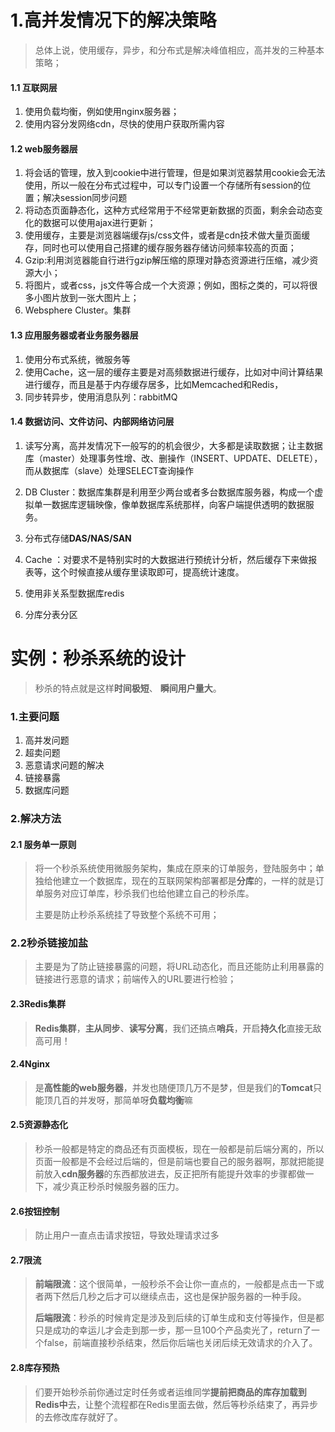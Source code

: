 # 1.高并发情况下的解决策略

> 总体上说，使用缓存，异步，和分布式是解决峰值相应，高并发的三种基本策略；

#### 1.1 互联网层

1. 使用负载均衡，例如使用nginx服务器；
2. 使用内容分发网络cdn，尽快的使用户获取所需内容

#### 1.2 web服务器层

1. 将会话的管理，放入到cookie中进行管理，但是如果浏览器禁用cookie会无法使用，所以一般在分布式过程中，可以专门设置一个存储所有session的位置；解决session同步问题
2. 将动态页面静态化，这种方式经常用于不经常更新数据的页面，剩余会动态变化的数据可以使用ajax进行更新；
3. 使用缓存，主要是浏览器端缓存js/css文件，或者是cdn技术做大量页面缓存，同时也可以使用自己搭建的缓存服务器存储访问频率较高的页面；
4. Gzip:利用浏览器能自行进行gzip解压缩的原理对静态资源进行压缩，减少资源大小；
5. 将图片，或者css，js文件等合成一个大资源；例如，图标之类的，可以将很多小图片放到一张大图片上；
6. Websphere Cluster。集群

#### 1.3 应用服务器或者业务服务器层

1. 使用分布式系统，微服务等
2. 使用Cache，这一层的缓存主要是对高频数据进行缓存，比如对中间计算结果进行缓存，而且是基于内存缓存居多，比如Memcached和Redis，
3. 同步转异步，使用消息队列：rabbitMQ

#### 1.4 数据访问、文件访问、内部网络访问层

1. 读写分离，高并发情况下一般写的的机会很少，大多都是读取数据；让主数据库（master）处理事务性增、改、删操作（INSERT、UPDATE、DELETE），而从数据库（slave）处理SELECT查询操作

2. DB Cluster：数据库集群是利用至少两台或者多台数据库服务器，构成一个虚拟单一数据库逻辑映像，像单数据库系统那样，向客户端提供透明的数据服务。
3. 分布式存储**DAS/NAS/SAN**
4. Cache ：对要求不是特别实时的大数据进行预统计分析，然后缓存下来做报表等，这个时候直接从缓存里读取即可，提高统计速度。
5. 使用非关系型数据库redis
6. 分库分表分区

# 实例：秒杀系统的设计

> 秒杀的特点就是这样**时间极短**、 **瞬间用户量大**。

### 1.主要问题

1. 高并发问题
2. 超卖问题
3. 恶意请求问题的解决
4. 链接暴露
5. 数据库问题

### 2.解决方法

#### 2.1 服务单一原则

> 将一个秒杀系统使用微服务架构，集成在原来的订单服务，登陆服务中；单独给他建立一个数据库，现在的互联网架构部署都是**分库**的，一样的就是订单服务对应订单库，秒杀我们也给他建立自己的秒杀库。
>
> 主要是防止秒杀系统挂了导致整个系统不可用；

### 2.2秒杀链接加盐

> 主要是为了防止链接暴露的问题，将URL动态化，而且还能防止利用暴露的链接进行恶意的请求；前端传入的URL要进行检验；

#### 2.3Redis集群

> **Redis集群**，**主从同步**、**读写分离**，我们还搞点**哨兵**，开启**持久化**直接无敌高可用！

#### 2.4Nginx

> 是**高性能的web服务器**，并发也随便顶几万不是梦，但是我们的**Tomcat**只能顶几百的并发呀，那简单呀**负载均衡**嘛

#### 2.5资源静态化

> 秒杀一般都是特定的商品还有页面模板，现在一般都是前后端分离的，所以页面一般都是不会经过后端的，但是前端也要自己的服务器啊，那就把能提前放入**cdn服务器**的东西都放进去，反正把所有能提升效率的步骤都做一下，减少真正秒杀时候服务器的压力。

#### 2.6按钮控制

> 防止用户一直点击请求按钮，导致处理请求过多

#### 2.7限流

> **前端限流**：这个很简单，一般秒杀不会让你一直点的，一般都是点击一下或者两下然后几秒之后才可以继续点击，这也是保护服务器的一种手段。
>
> **后端限流**：秒杀的时候肯定是涉及到后续的订单生成和支付等操作，但是都只是成功的幸运儿才会走到那一步，那一旦100个产品卖光了，return了一个false，前端直接秒杀结束，然后你后端也关闭后续无效请求的介入了。

#### 2.8库存预热

> 们要开始秒杀前你通过定时任务或者运维同学**提前把商品的库存加载到Redis中**去，让整个流程都在Redis里面去做，然后等秒杀结束了，再异步的去修改库存就好了。













